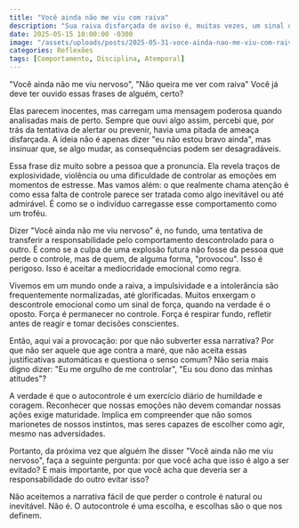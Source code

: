 ```yaml
---
title: "Você ainda não me viu com raiva"
description: "Sua raiva disfarçada de aviso é, muitas vezes, um sinal do seu descontrole."
date: 2025-05-15 10:00:00 -0300
image: "/assets/uploads/posts/2025-05-31-voce-ainda-nao-me-viu-com-raiva/featured.jpg"
categories: Reflexões
tags: [Comportamento, Disciplina, Atemporal]
---
```


"Você ainda não me viu nervoso", "Não queira me ver com raiva" Você já deve ter ouvido essas frases de alguém, certo?

Elas parecem inocentes, mas carregam uma mensagem poderosa quando analisadas mais de perto. Sempre que ouvi algo assim, percebi que, por trás da tentativa de alertar ou prevenir, havia uma pitada de ameaça disfarçada. A ideia não é apenas dizer "eu não estou bravo ainda", mas insinuar que, se algo mudar, as consequências podem ser desagradáveis.

Essa frase diz muito sobre a pessoa que a pronuncia. Ela revela traços de explosividade, violência ou uma dificuldade de controlar as emoções em momentos de estresse. Mas vamos além: o que realmente chama atenção é como essa falta de controle parece ser tratada como algo inevitável ou até admirável. É como se o indivíduo carregasse esse comportamento como um troféu.

Dizer "Você ainda não me viu nervoso" é, no fundo, uma tentativa de transferir a responsabilidade pelo comportamento descontrolado para o outro. É como se a culpa de uma explosão futura não fosse da pessoa que perde o controle, mas de quem, de alguma forma, "provocou". Isso é perigoso. Isso é aceitar a mediocridade emocional como regra.

Vivemos em um mundo onde a raiva, a impulsividade e a intolerância são frequentemente normalizadas, até glorificadas. Muitos enxergam o descontrole emocional como um sinal de força, quando na verdade é o oposto. Força é permanecer no controle. Força é respirar fundo, refletir antes de reagir e tomar decisões conscientes.

Então, aqui vai a provocação: por que não subverter essa narrativa? Por que não ser aquele que age contra a maré, que não aceita essas justificativas automáticas e questiona o senso comum? Não seria mais digno dizer: "Eu me orgulho de me controlar", "Eu sou dono das minhas atitudes"?

A verdade é que o autocontrole é um exercício diário de humildade e coragem. Reconhecer que nossas emoções não devem comandar nossas ações exige maturidade. Implica em compreender que não somos marionetes de nossos instintos, mas seres capazes de escolher como agir, mesmo nas adversidades.

Portanto, da próxima vez que alguém lhe disser "Você ainda não me viu nervoso", faça a seguinte pergunta: por que você acha que isso é algo a ser evitado? E mais importante, por que você acha que deveria ser a responsabilidade do outro evitar isso?

Não aceitemos a narrativa fácil de que perder o controle é natural ou inevitável. Não é. O autocontrole é uma escolha, e escolhas são o que nos definem.